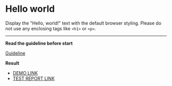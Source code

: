 # Hello world

Display the "Hello, world!" text with the default browser styling. Please do not
use any enclosing tags like `<h1>` or `<p>`.
___
**Read the guideline before start**

[Guideline](https://github.com/mate-academy/layout_task-guideline/blob/master/README.md)

**Result**

- [DEMO LINK](https://sherjlok15.github.io/layout_hello-world/) <br>
- [TEST REPORT LINK](https://sherjlok15.github.io/layout_hello-world/report/html_report/)
